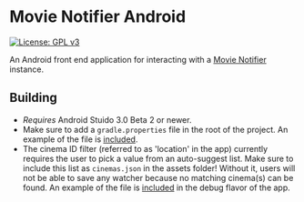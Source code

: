 # Movie Notifier Android

[![License: GPL v3](https://img.shields.io/badge/License-GPL%20v3-blue.svg)](https://github.com/jpelgrom/Movie-Notifier-Android/blob/master/LICENSE.md)

An Android front end application for interacting with a [Movie Notifier](https://github.com/SijmenHuizenga/Movie-Notifier) instance.

## Building

 - *Requires* Android Stuido 3.0 Beta 2 or newer.
 - Make sure to add a `gradle.properties` file in the root of the project. An example of the file is [included](https://github.com/jpelgrom/Movie-Notifier-Android/blob/master/gradle.properties.example).
 - The cinema ID filter (referred to as 'location' in the app) currently requires the user to pick a value from an auto-suggest list. Make sure to include this list as `cinemas.json` in the assets folder! Without it, users will not be able to save any watcher because no matching cinema(s) can be found. An example of the file is [included](https://github.com/jpelgrom/Movie-Notifier-Android/blob/master/app/src/debug/assets/cinemas.json.example) in the debug flavor of the app.